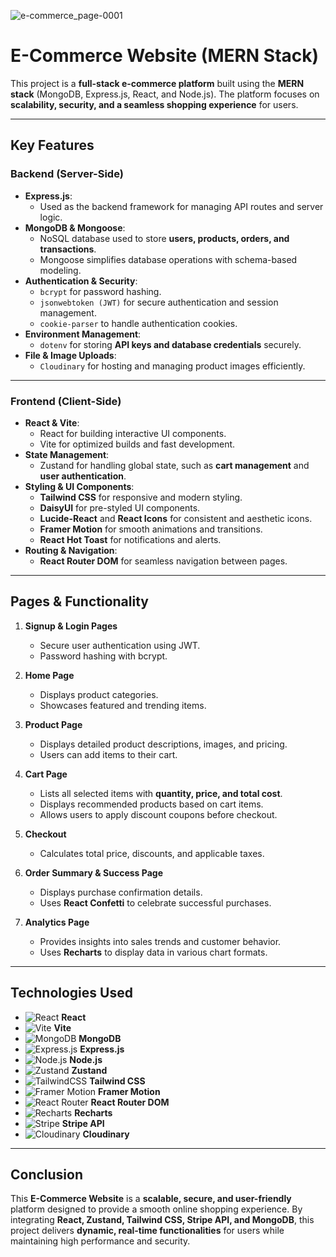 
![e-commerce_page-0001](https://github.com/user-attachments/assets/7ac7c2dd-eef4-4d71-ad2f-e4705cef5dcf)

# **E-Commerce Website (MERN Stack)**  

This project is a **full-stack e-commerce platform** built using the **MERN stack** (MongoDB, Express.js, React, and Node.js). The platform focuses on **scalability, security, and a seamless shopping experience** for users.  

---

## **Key Features**  

### **Backend (Server-Side)**  
- **Express.js**:  
  - Used as the backend framework for managing API routes and server logic.  
- **MongoDB & Mongoose**:  
  - NoSQL database used to store **users, products, orders, and transactions**.  
  - Mongoose simplifies database operations with schema-based modeling.  
- **Authentication & Security**:  
  - `bcrypt` for password hashing.  
  - `jsonwebtoken (JWT)` for secure authentication and session management.  
  - `cookie-parser` to handle authentication cookies.  
- **Environment Management**:  
  - `dotenv` for storing **API keys and database credentials** securely.  
- **File & Image Uploads**:  
  - `Cloudinary` for hosting and managing product images efficiently.  
---

### **Frontend (Client-Side)**  
- **React & Vite**:  
  - React for building interactive UI components.  
  - Vite for optimized builds and fast development.  
- **State Management**:  
  - Zustand for handling global state, such as **cart management** and **user authentication**.  
- **Styling & UI Components**:  
  - **Tailwind CSS** for responsive and modern styling.  
  - **DaisyUI** for pre-styled UI components.  
  - **Lucide-React** and **React Icons** for consistent and aesthetic icons.  
  - **Framer Motion** for smooth animations and transitions.  
  - **React Hot Toast** for notifications and alerts.  
- **Routing & Navigation**:  
  - **React Router DOM** for seamless navigation between pages.  

---

## **Pages & Functionality**  

1. **Signup & Login Pages**  
   - Secure user authentication using JWT.  
   - Password hashing with bcrypt.  

2. **Home Page**  
   - Displays product categories.  
   - Showcases featured and trending items.  

3. **Product Page**  
   - Displays detailed product descriptions, images, and pricing.  
   - Users can add items to their cart.  

4. **Cart Page**  
   - Lists all selected items with **quantity, price, and total cost**.  
   - Displays recommended products based on cart items.  
   - Allows users to apply discount coupons before checkout.  

5. **Checkout**  
   - Calculates total price, discounts, and applicable taxes.  

6. **Order Summary & Success Page**  
   - Displays purchase confirmation details.  
   - Uses **React Confetti** to celebrate successful purchases.  

7. **Analytics Page**  
   - Provides insights into sales trends and customer behavior.  
   - Uses **Recharts** to display data in various chart formats.  

---

## **Technologies Used**  

- ![React](https://img.shields.io/badge/-React-61DAFB?logo=react&logoColor=black&style=flat) **React**  
- ![Vite](https://img.shields.io/badge/-Vite-646CFF?logo=vite&logoColor=white&style=flat) **Vite**  
- ![MongoDB](https://img.shields.io/badge/-MongoDB-47A248?logo=mongodb&logoColor=white&style=flat) **MongoDB**  
- ![Express.js](https://img.shields.io/badge/-Express.js-000000?logo=express&logoColor=white&style=flat) **Express.js**  
- ![Node.js](https://img.shields.io/badge/-Node.js-43853D?logo=node.js&logoColor=white&style=flat) **Node.js**  
- ![Zustand](https://img.shields.io/badge/-Zustand-FF9F00?logo=zustand&logoColor=black&style=flat) **Zustand**  
- ![TailwindCSS](https://img.shields.io/badge/-Tailwind%20CSS-38B2AC?logo=tailwindcss&logoColor=white&style=flat) **Tailwind CSS**  
- ![Framer Motion](https://img.shields.io/badge/-Framer%20Motion-FF4154?logo=framer&logoColor=white&style=flat) **Framer Motion**  
- ![React Router](https://img.shields.io/badge/-React%20Router-DCDCDC?logo=reactrouter&logoColor=black&style=flat) **React Router DOM**  
- ![Recharts](https://img.shields.io/badge/-Recharts-3182CE?logo=recharts&logoColor=white&style=flat) **Recharts**  
- ![Stripe](https://img.shields.io/badge/-Stripe-008CDD?logo=stripe&logoColor=white&style=flat) **Stripe API**  
- ![Cloudinary](https://img.shields.io/badge/-Cloudinary-F2B94A?logo=cloudinary&logoColor=black&style=flat) **Cloudinary**  

---

## **Conclusion**  

This **E-Commerce Website** is a **scalable, secure, and user-friendly** platform designed to provide a smooth online shopping experience. By integrating **React, Zustand, Tailwind CSS, Stripe API, and MongoDB**, this project delivers **dynamic, real-time functionalities** for users while maintaining high performance and security.
